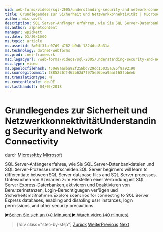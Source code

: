 ```yaml
---
uid: web-forms/videos/sql-2005/understanding-security-and-network-connectivity
title: Grundlegendes zur Sicherheit und Netzwerkkonnektivität | Microsoft Docs
author: microsoft
description: SQL Server-Anfänger erfahren, wie Sie SQL Server-Datenbankdateien und SQL Server-Prozesse unterscheiden. Untersuchen von Szenarien für die Verbindung mit SQL Server e...
ms.author: aspnetcontent
manager: wpickett
ms.date: 03/20/2006
ms.topic: article
ms.assetid: 5a0df3fa-07d9-4762-b9db-1824dcd8a31a
ms.technology: dotnet-webforms
ms.prod: .net-framework
msc.legacyurl: /web-forms/videos/sql-2005/understanding-security-and-network-connectivity
msc.type: video
ms.openlocfilehash: 450e8aadba92f256bd729dd15035a325f9a92190
ms.sourcegitcommit: f8852267f463b62d7f975e56bea9aa3f68fbbdeb
ms.translationtype: MT
ms.contentlocale: de-DE
ms.lasthandoff: 04/06/2018
---
```

<a name="understanding-security-and-network-connectivity"></a><span data-ttu-id="ea8da-104">Grundlegendes zur Sicherheit und Netzwerkkonnektivität</span><span class="sxs-lookup"><span data-stu-id="ea8da-104">Understanding Security and Network Connectivity</span></span>
====================
<span data-ttu-id="ea8da-105">durch [Microsoft](https://github.com/microsoft)</span><span class="sxs-lookup"><span data-stu-id="ea8da-105">by [Microsoft](https://github.com/microsoft)</span></span>

<span data-ttu-id="ea8da-106">SQL Server-Anfänger erfahren, wie Sie SQL Server-Datenbankdateien und SQL Server-Prozesse unterscheiden.</span><span class="sxs-lookup"><span data-stu-id="ea8da-106">SQL Server beginners will learn to differentiate between SQL Server database files and SQL Server processes.</span></span> <span data-ttu-id="ea8da-107">Untersuchen von Szenarien zum Herstellen einer Verbindung mit SQL Server Express-Datenbanken, aktivieren und Deaktivieren von Benutzerinstanzen, Login-Berechtigungen verfügen und Sicherheitsmaßnahmen.</span><span class="sxs-lookup"><span data-stu-id="ea8da-107">Explore scenarios for connecting to SQL Server Express databases, enabling and disabling user instances, login permissions, and other security precautions.</span></span>

[<span data-ttu-id="ea8da-108">&#9654;Sehen Sie sich an (40 Minuten)</span><span class="sxs-lookup"><span data-stu-id="ea8da-108">&#9654; Watch video (40 minutes)</span></span>](https://channel9.msdn.com/Blogs/ASP-NET-Site-Videos/understanding-security-and-network-connectivity)

> [!div class="step-by-step"]
> <span data-ttu-id="ea8da-109">[Zurück](more-structured-query-language.md)
> [Weiter](connecting-your-web-application-to-sql-server-2005-express-edition.md)</span><span class="sxs-lookup"><span data-stu-id="ea8da-109">[Previous](more-structured-query-language.md)
[Next](connecting-your-web-application-to-sql-server-2005-express-edition.md)</span></span>
